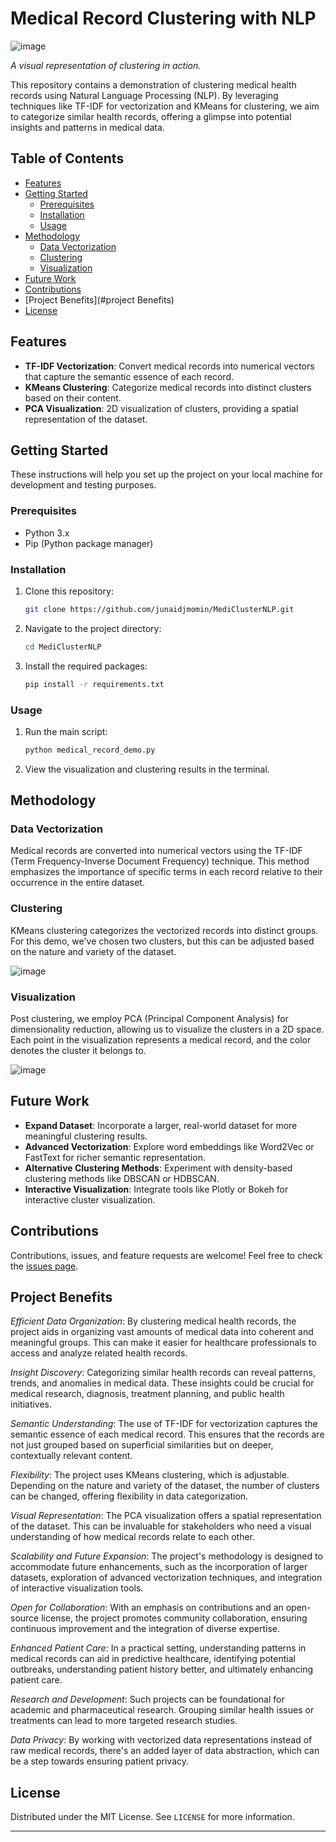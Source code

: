 

# Medical Record Clustering with NLP

![image](https://github.com/junaidjmomin/MediClusterNLP/assets/121440706/58b25665-47a9-4404-98fa-90c3925aa1fd)
 
*A visual representation of clustering in action.*

This repository contains a demonstration of clustering medical health records using Natural Language Processing (NLP). By leveraging techniques like TF-IDF for vectorization and KMeans for clustering, we aim to categorize similar health records, offering a glimpse into potential insights and patterns in medical data.

## Table of Contents

- [Features](#features)
- [Getting Started](#getting-started)
  - [Prerequisites](#prerequisites)
  - [Installation](#installation)
  - [Usage](#usage)
- [Methodology](#methodology)
  - [Data Vectorization](#data-vectorization)
  - [Clustering](#clustering)
  - [Visualization](#visualization)
- [Future Work](#future-work)
- [Contributions](#contributions)
- [Project Benefits](#project Benefits)
- [License](#license)

## Features

- **TF-IDF Vectorization**: Convert medical records into numerical vectors that capture the semantic essence of each record.
- **KMeans Clustering**: Categorize medical records into distinct clusters based on their content.
- **PCA Visualization**: 2D visualization of clusters, providing a spatial representation of the dataset.

## Getting Started

These instructions will help you set up the project on your local machine for development and testing purposes.

### Prerequisites

- Python 3.x
- Pip (Python package manager)

### Installation

1. Clone this repository:
   ```bash
   git clone https://github.com/junaidjmomin/MediClusterNLP.git
   ```
2. Navigate to the project directory:
   ```bash
   cd MediClusterNLP
   ```
3. Install the required packages:
   ```bash
   pip install -r requirements.txt
   ```

### Usage

1. Run the main script:
   ```bash
   python medical_record_demo.py
   ```

2. View the visualization and clustering results in the terminal.

## Methodology

### Data Vectorization

Medical records are converted into numerical vectors using the TF-IDF (Term Frequency-Inverse Document Frequency) technique. This method emphasizes the importance of specific terms in each record relative to their occurrence in the entire dataset.

### Clustering

KMeans clustering categorizes the vectorized records into distinct groups. For this demo, we've chosen two clusters, but this can be adjusted based on the nature and variety of the dataset.

![image](https://github.com/junaidjmomin/MediClusterNLP/assets/121440706/5da379d4-5566-4027-ad6d-47d5cb222226)


### Visualization

Post clustering, we employ PCA (Principal Component Analysis) for dimensionality reduction, allowing us to visualize the clusters in a 2D space. Each point in the visualization represents a medical record, and the color denotes the cluster it belongs to.

![image](https://github.com/junaidjmomin/MediClusterNLP/assets/121440706/64d45b3d-b826-4f49-a05f-c616507d0250)


## Future Work

- **Expand Dataset**: Incorporate a larger, real-world dataset for more meaningful clustering results.
- **Advanced Vectorization**: Explore word embeddings like Word2Vec or FastText for richer semantic representation.
- **Alternative Clustering Methods**: Experiment with density-based clustering methods like DBSCAN or HDBSCAN.
- **Interactive Visualization**: Integrate tools like Plotly or Bokeh for interactive cluster visualization.

## Contributions

Contributions, issues, and feature requests are welcome! Feel free to check the [issues page](https://github.com/junaidjmomin/Medical-Record-Clustering-NLP-Demo/issues).

## Project Benefits

*Efficient Data Organization*: By clustering medical health records, the project aids in organizing vast amounts of medical data into coherent and meaningful groups. This can make it easier for healthcare professionals to access and analyze related health records.

*Insight Discovery*: Categorizing similar health records can reveal patterns, trends, and anomalies in medical data. These insights could be crucial for medical research, diagnosis, treatment planning, and public health initiatives.

*Semantic Understanding*: The use of TF-IDF for vectorization captures the semantic essence of each medical record. This ensures that the records are not just grouped based on superficial similarities but on deeper, contextually relevant content.

*Flexibility*: The project uses KMeans clustering, which is adjustable. Depending on the nature and variety of the dataset, the number of clusters can be changed, offering flexibility in data categorization.

*Visual Representation*: The PCA visualization offers a spatial representation of the dataset. This can be invaluable for stakeholders who need a visual understanding of how medical records relate to each other.

*Scalability and Future Expansion*: The project's methodology is designed to accommodate future enhancements, such as the incorporation of larger datasets, exploration of advanced vectorization techniques, and integration of interactive visualization tools.

*Open for Collaboration*: With an emphasis on contributions and an open-source license, the project promotes community collaboration, ensuring continuous improvement and the integration of diverse expertise.

*Enhanced Patient Care*: In a practical setting, understanding patterns in medical records can aid in predictive healthcare, identifying potential outbreaks, understanding patient history better, and ultimately enhancing patient care.

*Research and Development*: Such projects can be foundational for academic and pharmaceutical research. Grouping similar health issues or treatments can lead to more targeted research studies.

*Data Privacy*: By working with vectorized data representations instead of raw medical records, there's an added layer of data abstraction, which can be a step towards ensuring patient privacy.

## License

Distributed under the MIT License. See `LICENSE` for more information.

---


